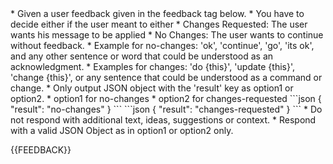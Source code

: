 <rules>
* Given a user feedback given in the feedback tag below.
* You have to decide either if the user meant to either
  * Changes Requested: The user wants his message to be applied
  * No Changes: The user wants to continue without feedback.
* Example for no-changes: 'ok', 'continue', 'go', 'its ok', and any other sentence or word that could be understood as an acknowledgment.
* Examples for changes: 'do {this}', 'update {this}', 'change {this}', or any sentence that could be understood as a command or change.
</rules>

<formatting>
* Only output JSON object with the 'result' key as option1 or option2.
* option1 for no-changes
* option2 for changes-requested
<option1>
```json
{ "result": "no-changes" }
```
</option1>
<option2>
```json
{ "result": "changes-requested" }
```
</option>
* Do not respond with additional text, ideas, suggestions or context.
* Respond with a valid JSON Object as in option1 or option2 only.
</formatting>

{{FEEDBACK}}